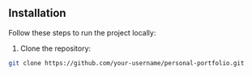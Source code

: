 ## Installation

Follow these steps to run the project locally:

1. Clone the repository:

```bash
git clone https://github.com/your-username/personal-portfolio.git
```

